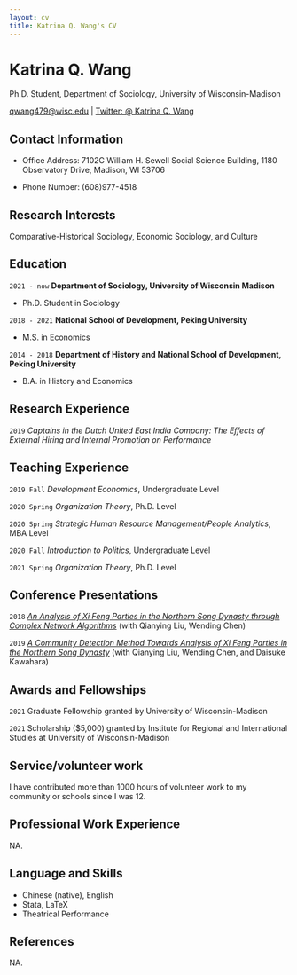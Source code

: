 ```yaml
---
layout: cv
title: Katrina Q. Wang's CV
---
```

# Katrina Q. Wang
Ph.D. Student, Department of Sociology, University of Wisconsin-Madison

<div id="webaddress">
<a href="qwang479@wisc.edu">qwang479@wisc.edu</a>
| <a href="https://twitter.com/KatrinaQWang2">Twitter: @ Katrina Q. Wang</a>
</div>


## Contact Information

- Office Address: 7102C William H. Sewell Social Science Building, 1180 Observatory Drive, Madison, WI 53706

- Phone Number: (608)977-4518

## Research Interests

Comparative-Historical Sociology, Economic Sociology, and Culture

## Education

`2021 - now`
__Department of Sociology, University of Wisconsin Madison__

- Ph.D. Student in Sociology

`2018 - 2021`
__National School of Development, Peking University__

- M.S. in Economics

`2014 - 2018`
__Department of History and National School of Development, Peking University__

- B.A. in History and Economics



## Research Experience

`2019` *Captains in the Dutch United East India Company: The Effects of External Hiring and Internal Promotion on Performance*


## Teaching Experience

`2019 Fall` *Development Economics*, Undergraduate Level

`2020 Spring` *Organization Theory*, Ph.D. Level

`2020 Spring` *Strategic Human Resource Management/People Analytics*, MBA Level

`2020 Fall` *Introduction to Politics*, Undergraduate Level

`2021 Spring` *Organization Theory*, Ph.D. Level


## Conference Presentations

`2018` [*An Analysis of Xi Feng Parties in the Northern Song Dynasty through Complex Network Algorithms*](http://www.dpi-proceedings.com/index.php/dtcse/article/view/27255) (with Qianying Liu, Wending Chen)

`2019` [*A Community Detection Method Towards Analysis of Xi Feng Parties in the Northern Song Dynasty*](http://jaslli.org/files/proceedings/15_paclic33_postconf.pdf) (with Qianying Liu, Wending Chen, and Daisuke Kawahara)


## Awards and Fellowships

`2021` Graduate Fellowship granted by University of Wisconsin-Madison

`2021` Scholarship ($5,000) granted by Institute for Regional and International Studies at University of Wisconsin-Madison

## Service/volunteer work

I have contributed more than 1000 hours of volunteer work to my community or schools since I was 12. 

## Professional Work Experience

NA.

## Language and Skills

- Chinese (native), English
- Stata, LaTeX
- Theatrical Performance

## References

NA.

<!-- ### Footer

Last updated: May 2013 -->


